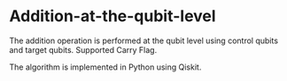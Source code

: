 # Addition-at-the-qubit-level

The addition operation is performed at the qubit level using control qubits and target qubits. 
Supported Carry Flag.

The algorithm is implemented in Python using Qiskit.
